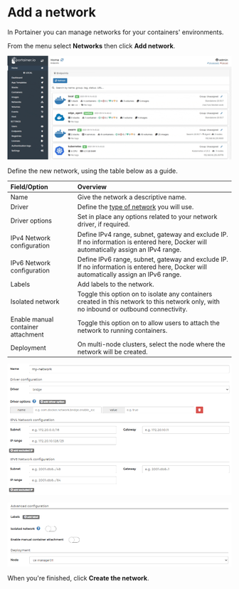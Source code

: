 # Add a network

In Portainer you can manage networks for your containers' environments.

From the menu select **Networks** then click **Add network**.

![](../../../.gitbook/assets/be-networks-add-1.gif)

Define the new network, using the table below as a guide.

| Field/Option | Overview |
| :--- | :--- |
| Name | Give the network a descriptive name. |
| Driver | Define the [type of network](./#supported-network-types) you will use. |
| Driver options | Set in place any options related to your network driver, if required. |
| IPv4 Network configuration | Define IPv4 range, subnet, gateway and exclude IP. If no information is entered here, Docker will automatically assign an IPv4 range. |
| IPv6 Network configuration | Define IPv6 range, subnet, gateway and exclude IP. If no information is entered here, Docker will automatically assign an IPv6 range. |
| Labels | Add labels to the network. |
| Isolated network | Toggle this option on to isolate any containers created in this network to this network only, with no inbound or outbound connectivity. |
| Enable manual container attachment | Toggle this option on to allow users to attach the network to running containers. |
| Deployment | On multi-node clusters, select the node where the network will be created. |

![](../../../.gitbook/assets/networks-add-2.png)

![](../../../.gitbook/assets/networks-add-3.png)

When you're finished, click **Create the network**.

